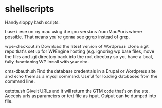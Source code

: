 # shellscripts
Handy sloppy bash scripts.

I use these on my mac using the gnu versions from MacPorts where possible. That
means you're gonna see ggrep instead of grep.

wpe-checkout.sh
Download the latest version of Wordpress, clone a git repo that's set up
for WPEngine hosting (e.g. ignoring wp base files, move the files and .git
directory back into the root directory so you have a local, fully-functioning WP
install with your site.

cms-dbauth.sh
Find the database credentials in a Drupal or Wordpress site and echo them as
a mysql command. Useful for loading databases from the command line.

getgtm.sh
Give it URLs and it will return the GTM code that's on the site. Accepts urls
as parameters or text file as input. Output can be dumped into file.
